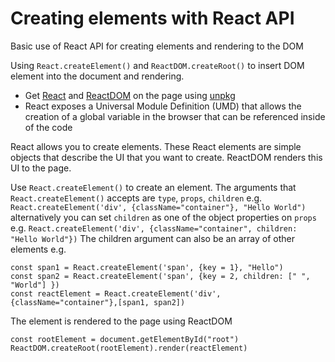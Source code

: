 # Creating elements with React API
Basic use of React API for creating elements and rendering to the DOM

Using `React.createElement()` and `ReactDOM.createRoot()` to insert DOM element into the document and rendering.

* Get [React](https://unpkg.com/react@18.1.0/umd/react.development.js) and [ReactDOM](https://unpkg.com/react-dom@18.1.0/umd/react-dom.development.js) on the page using [unpkg](https://unpkg.com/)
* React exposes a Universal Module Definition (UMD) that allows the creation of a global variable in the browser that can be referenced inside of the code

React allows you to create elements. These React elements are simple objects that describe the UI that you want to create. ReactDOM renders this UI to the page.

Use `React.createElement()` to create an element.
The arguments that `React.createElement()` accepts are `type`, `props`, `children`
e.g. `React.createElement('div', {className="container"}, "Hello World")`
alternatively you can set `children` as one of the object properties on `props`
e.g. `React.createElement('div', {className="container", children: "Hello World"})`
The children argument can also be an array of other elements
e.g.
```
const span1 = React.createElement('span', {key = 1}, "Hello")
const span2 = React.createElement('span', {key = 2, children: [" ", "World"] })
const reactElement = React.createElement('div', {className="container"},[span1, span2])
```
The element is rendered to the page using ReactDOM
```
const rootElement = document.getElementById("root")
ReactDOM.createRoot(rootElement).render(reactElement)
```
